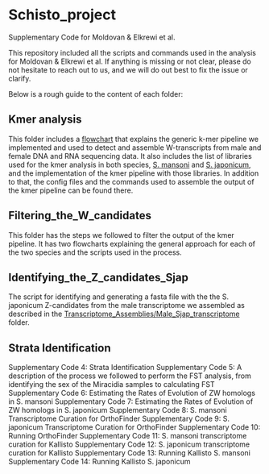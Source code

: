 # Schisto_project
Supplementary Code for Moldovan & Elkrewi et al. 

This repository included all the scripts and commands used in the analysis for Moldovan & Elkrewi et al. If anything is missing or not clear, please do not hesitate to reach out to us, and we will do out best to fix the issue or clarify.

Below is a rough guide to the content of each folder:

## Kmer analysis 
This folder includes a [flowchart](https://github.com/Melkrewi/Schisto_project/blob/Revised/Kmer_analysis/Kmer_pipeline.pdf) that explains the generic k-mer pipeline we implemented and used to detect and assemble W-transcripts from male and female DNA and RNA sequencing data. It also includes the list of libraries used for the kmer analysis in both species, [S. mansoni](https://github.com/Melkrewi/Schisto_project/blob/Revised/Kmer_analysis/Sman_list_of_libraries.txt) and [S. japonicum](https://github.com/Melkrewi/Schisto_project/blob/Revised/Kmer_analysis/Sjap_list_of_libraries.txt), and the implementation of the kmer pipeline with those libraries. In addition to that, the config files and the commands used to assemble the output of the kmer pipeline can be found there.

## Filtering_the_W_candidates
This folder has the steps we followed to filter the output of the kmer pipeline. It has two flowcharts explaining the general approach for each of the two species and the scripts used in the process.

## Identifying_the_Z_candidates_Sjap
The script for identifying and generating a fasta file with the the S. japonicum Z-candidates from the male transcriptome we assembled as described in the [Transcriptome_Assemblies/Male_Sjap_transcriptome](https://github.com/Melkrewi/Schisto_project/tree/Revised/Transcriptome_Assemblies/Male_Sjap_transcriptome) folder.
## Strata Identification


Supplementary Code 4: Strata Identification
Supplementary Code 5: A description of the process we followed to perform the FST analysis, from identifying the sex of the Miracidia samples to calculating FST
Supplementary Code 6: Estimating the Rates of Evolution of ZW homologs in S. mansoni
Supplementary Code 7: Estimating the Rates of Evolution of ZW homologs in S. japonicum
Supplementary Code 8: S. mansoni Transcriptome Curation for OrthoFinder
Supplementary Code 9: S. japonicum Transcriptome Curation for OrthoFinder
Supplementary Code 10: Running OrthoFinder
Supplementary Code 11: S. mansoni transcriptome curation for Kallisto
Supplementary Code 12: S. japonicum transcriptome curation for Kallisto
Supplementary Code 13: Running Kallisto S. mansoni
Supplementary Code 14: Running Kallisto S. japonicum
